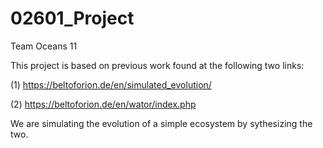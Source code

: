 # 02601_Project
Team Oceans 11

This project is based on previous work found at the following two links:

(1) https://beltoforion.de/en/simulated_evolution/

(2) https://beltoforion.de/en/wator/index.php

We are simulating the evolution of a simple ecosystem by sythesizing the two.

